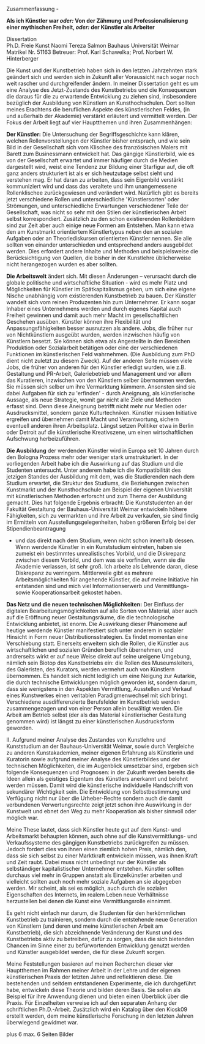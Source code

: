 Zusammenfassung - 


**Als ich Künstler war *oder:* Von der Zähmung und Professionalisierung einer mythischen Freiheit, *oder:* der Künstler als Arbeiter** 


Dissertation  
Ph.D. Freie Kunst
Naomi Tereza Salmon
Bauhaus Universität Weimar
Matrikel Nr. 51163
Betreuer: Prof. Karl Schawelka; Prof. Norbert W. Hinterberger


Die Kunst und der Kunstbetrieb haben sich in den letzten Jahrzehnten stark geändert sich und werden sich in Zukunft aller Voraussicht nach sogar noch weit rascher 
und durchgreifender ändern. In meiner Dissertation geht es um eine Analyse des Jetzt-Zustands des Kunstbetriebs und die Konsequenzen die daraus für die zu erwartende 
Entwicklung zu ziehen sind, insbesondere bezüglich der Ausbildung von Künstlern an Kunsthochschulen. Dort sollten meines Erachtens die beruflichen Aspekte des 
künstlerischen Feldes, (in und außerhalb der Akademie) verstärkt erläutert und vermittelt werden. Der Fokus der Arbeit liegt auf vier Hauptthemen und ihren Zusammenhängen:  


**Der Künstler:** Die Untersuchung der Begriffsgeschichte kann klären, welchen Rollenvorstellungen der Künstler bisher entsprach, und wie sein Bild in der Gesellschaft 
sich vom Klischee des französischen Malers mit Barett zum Businessmann entwickelt hat. Das gängige Künstlerbild, wie es von der Gesellschaft erwartet und immer häufiger 
durch die Medien dargestellt wird, weist eine Tendenz zur Bildung einer Starfigur auf, die oft ganz anders strukturiert ist als er sich heutzutage selbst sieht und verstehen 
mag. Er hat daran zu arbeiten, dass sein Eigenbild verstärkt kommuniziert wird und dass das veraltete und ihm unangemessene Rollenklischee zurückgewiesen und verändert wird. 
Natürlich gibt es bereits jetzt verschiedene Rollen und unterschiedliche 'Künstlersorten' oder Strömungen, und unterschiedliche Erwartungen verschiedener Teile der Gesellschaft, 
was nicht so sehr mit den Stilen der künstlerischen Arbeit selbst korrespondiert. Zusätzlich zu den schon existierenden Rollenbildern sind zur Zeit aber auch einige neue Formen 
am Entstehen. Man kann etwa den am Kunstmarkt orientiertem Künstlertypus neben den an sozialen Aufgaben oder an Theoriediskursen orientierten Künstler nennen. Sie alle sollten 
von einander unterschieden und entsprechend anders ausgebildet werden. Dies erfordert andere Inhalte und Methoden und beispielsweise die Berücksichtigung von Quellen, die 
bisher in der Kunstlehre üblicherweise nicht herangezogen wurden es aber sollten.   


**Die Arbeitswelt** ändert sich. Mit diesen Änderungen – verursacht durch die globale politische und wirtschaftliche Situation - wird es mehr Platz und Möglichkeiten für 
Künstler im Spätkapitalismus geben, um sich eine eigene Nische unabhängig vom existierenden Kunstbetrieb zu bauen. Der Künstler wandelt sich vom reinen Produzenten hin 
zum Unternehmer. Er kann sogar Inhaber eines Unternehmens werden und durch eigenes Kapital auch Freiheit gewinnen und damit auch mehr Macht im gesellschaftlichen Geschehen 
ausüben. Künstler können ihre Flexibilität und Anpassungsfähigkeiten besser ausnutzen als andere. Jobs, die früher nur von Nichtkünstlern ausgeübt wurden, werden inzwischen 
häufig von Künstlern besetzt. Sie können sich etwa als Angestellte in den Bereichen Produktion oder Sozialarbeit betätigen oder eine der verschiedenen Funktionen im 
künstlerischen Feld wahrnehmen. (Die Ausbildung zum PhD dient nicht zuletzt zu diesem Zweck). Auf der anderen Seite müssen viele Jobs, die früher von anderen für den Künstler 
erledigt wurden, wie z.B. Gestaltung und PR-Arbeit, Galeriebetrieb und Management und vor allem das Kuratieren, inzwischen von den Künstlern selber übernommen werden. Sie müssen 
sich selber um ihre Vermarktung kümmern. Ansonsten sind sie dabei Aufgaben für sich zu 'erfinden' - durch Aneignung, als künstlerische Aussage, als neue Strategie, womit gar 
nicht alle Ziele und Methoden erfasst sind. Denn diese Aneignung betrifft nicht mehr nur Medien oder Ausdrucksmittel, sondern ganze Kulturtechniken. Künstler müssen Initiative 
ergreifen und übernehmen damit Macht und Verantwortung, sichern eventuell anderen ihren Arbeitsplatz. Längst setzen Politiker etwa in Berlin oder Detroit auf die künstlerische 
Kreativszene, um einen wirtschaftlichen Aufschwung herbeizuführen.  
  

**Die Ausbildung**  der werdenden Künstler wird in Europa seit 10 Jahren durch den Bologna Prozess mehr oder weniger stark umstrukturiert. In der vorliegenden Arbeit habe ich 
die Auswirkung auf das Studium und die Studenten untersucht. Unter anderem habe ich die Kompatibilität des jetzigen Standes der Ausbildung mit dem, was die Studierenden nach 
dem Studium erwartet, die Struktur des Studiums, die Beziehungen zwischen Kunstmarkt und der Kunsthochschule am Beispiel der eigenen Universität mit künstlerischen Methoden 
erforscht und zum Thema der Ausbildung gemacht. Dies hat folgende Ergebnis erbracht: Die Kunststudenten an der Fakultät Gestaltung  der Bauhaus-Universität Weimar entwickeln 
höhere Fähigkeiten, sich zu vermarkten und ihre Arbeit zu verkaufen, sie sind findig im Ermitteln von Ausstellungsgelegenheiten, haben größeren Erfolg bei der Stipendienbeantragung 
- und das direkt nach dem Studium, wenn nicht schon innerhalb dessen. Wenn werdende Künstler in ein Kunststudium eintreten, haben sie zumeist ein bestimmtes unrealistisches Vorbild, 
und die Diskrepanz zwischen diesem Vorbild, und dem was sie vorfinden, wenn sie die Akademie verlassen, ist sehr groß. Ich arbeite als Lehrende daran, diese Diskrepanz zu verringern.
Mittlerweile gibt es mehrere Arbeitsmöglichkeiten für angehende Künstler, die auf meine Initiative hin entstanden sind und mich viel Informationserwerb und Vermittlungs- 
sowie Kooperationsarbeit gekostet haben.  
  

**Das Netz und die neuen technischen Möglichkeiten:** Der Einfluss der digitalen Bearbeitungsmöglichkeiten auf alle Sorten von Material, aber auch auf die Eröffnung neuer 
Gestaltungsräume, die die technologische Entwicklung anbietet, ist enorm. Die Auswirkung dieser Phänomene auf heutige werdende Künstler manifestiert sich unter anderem in 
sozialer Hinsicht in Form neuer Distributionsstrategien. Es findet momentan eine Verschiebung statt. Einerseits erweitern sich die Rollen, die Künstler aus wirtschaftlichen 
und sozialen Gründen beruflich übernehmen, und andrerseits wirkt er auf neue Weise direkt auf seine ureigene Umgebung, nämlich sein Biotop des Kunstbetriebs ein: die Rollen 
des Museumsleiters, des Galeristen, des Kurators, werden vermehrt auch von Künstlern übernommen. Es handelt sich nicht lediglich um eine Neigung zur Autarkie, die durch technische 
Entwicklungen möglich geworden ist, sondern darum, dass sie wenigstens in den Aspekten Vermittlung, Ausstellen und Verkauf eines Kunstwerkes einen veritablen Paradigmenwechsel mit 
sich bringt. Verschiedene ausdifferenzierte Berufsfelder im Kunstbetrieb werden zusammengezogen und von einer Person allein bewältigt werden. Die Arbeit am Betrieb selbst (der als 
das Material künstlerischer Gestaltung genommen wird) ist längst zu einer künstlerischen Ausdrucksform geworden.  


II. Aufgrund meiner Analyse des Zustandes von Kunstlehre und Kunststudium an der Bauhaus-Universität Weimar, sowie durch Vergleiche zu anderen Kunstakademien, meiner eigenen Erfahrung 
als Künstlerin und Kuratorin sowie aufgrund meiner Analyse des Künstlerbildes und der technischen Möglichkeiten, die im Augenblick umsetzbar sind, ergeben sich folgende Konsequenzen und 
Prognosen: in der Zukunft werden bereits die Ideen allein als geistiges Eigentum des Künstlers anerkannt und belohnt werden müssen. Damit wird die künstlerische individuelle Handschrift 
von sekundärer Wichtigkeit sein. Die Entwicklung von Selbstbestimmung und Verfügung nicht nur über die Urheber-Rechte sondern auch die damit verbundenen Verwertungsrechte zeigt jetzt schon 
ihre Auswirkung in der Kunstwelt und ebnet den Weg zu mehr Kooperation als bisher sinnvoll oder möglich war.  


Meine These lautet, dass sich Künstler heute gut auf dem Kunst- und Arbeitsmarkt behaupten können, auch ohne auf die Kunstvermittlungs- und Verkaufssysteme des gängigen Kunstbetriebs 
zurückgreifen zu müssen. Jedoch fordert dies von ihnen einen ziemlich hohen Preis, nämlich den, dass sie sich selbst zu einer Marktkraft entwickeln müssen, was ihnen Kraft und Zeit raubt. 
Dabei muss nicht unbedingt nur der Künstler als selbständiger kapitalistischer Unternehmer entstehen. Künstler sollten durchaus viel mehr in Gruppen anstatt als Einzelkünstler arbeiten und 
vielleicht sollten auch noch mehr soziale Aufgaben an sie abgegeben werden. Mir scheint, als sei es möglich, auch durch die sozialen Eigenschaften des Internets, im realem Leben neue 
Verhältnisse herzustellen bei denen die Kunst eine Vermittlungsrolle einnimmt.  
 

Es geht nicht einfach nur darum, die Studenten für den herkömmlichen Kunstbetrieb zu trainieren, sondern durch die entstehende neue Generation von Künstlern (und deren und meine künstlerischen 
Arbeit am Kunstbetrieb), die sich abzeichnende Veränderung der Kunst und des Kunstbetriebs aktiv zu betreiben, dafür zu sorgen, dass die sich bietenden Chancen im Sinne einer zu befürwortenden 
Entwicklung genutzt werden und Künstler ausgebildet werden, die für diese Zukunft sorgen.  


Meine Feststellungen basieren auf meinen Recherchen dieser vier Hauptthemen im Rahmen meiner Arbeit in der Lehre und der eigenen künstlerischen Praxis der letzten Jahre und reflektieren diese. 
Die bestehenden und seitdem entstandenen Experimente, die ich durchgeführt habe, entwickeln diese Theorie und bilden deren Basis. Sie sollen als Beispiel für ihre Anwendung dienen und bieten 
einen Überblick über die Praxis. Für Einzelheiten verweise ich auf den separaten Anhang der schriftlichen Ph.D.-Arbeit. Zusätzlich wird ein Katalog über den Kiosk09 erstellt werden, dem meine 
künstlerische Forschung in den letzten Jahren überwiegend gewidmet war. 


 


plus 6 max. 6 Seiten Bilder
